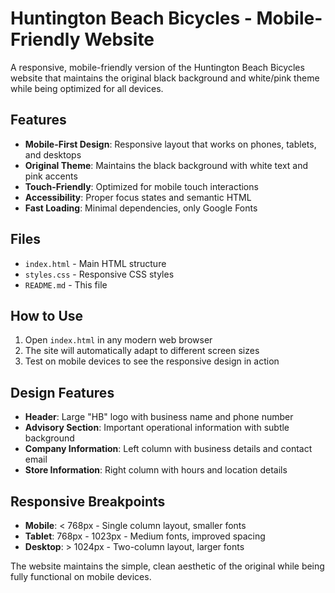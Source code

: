 # Huntington Beach Bicycles - Mobile-Friendly Website

A responsive, mobile-friendly version of the Huntington Beach Bicycles website that maintains the original black background and white/pink theme while being optimized for all devices.

## Features

- **Mobile-First Design**: Responsive layout that works on phones, tablets, and desktops
- **Original Theme**: Maintains the black background with white text and pink accents
- **Touch-Friendly**: Optimized for mobile touch interactions
- **Accessibility**: Proper focus states and semantic HTML
- **Fast Loading**: Minimal dependencies, only Google Fonts

## Files

- `index.html` - Main HTML structure
- `styles.css` - Responsive CSS styles
- `README.md` - This file

## How to Use

1. Open `index.html` in any modern web browser
2. The site will automatically adapt to different screen sizes
3. Test on mobile devices to see the responsive design in action

## Design Features

- **Header**: Large "HB" logo with business name and phone number
- **Advisory Section**: Important operational information with subtle background
- **Company Information**: Left column with business details and contact email
- **Store Information**: Right column with hours and location details

## Responsive Breakpoints

- **Mobile**: < 768px - Single column layout, smaller fonts
- **Tablet**: 768px - 1023px - Medium fonts, improved spacing
- **Desktop**: > 1024px - Two-column layout, larger fonts

The website maintains the simple, clean aesthetic of the original while being fully functional on mobile devices. 